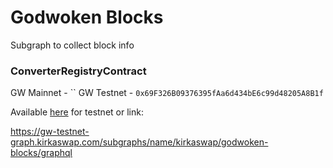 # Godwoken Blocks

Subgraph to collect block info

### ConverterRegistryContract
GW Mainnet - ``
GW Testnet - `0x69F326B09376395fAa6d434bE6c99d48205A8B1f`


Available [here](https://gw-testnet-graph.kirkaswap.com/subgraphs/name/kirkaswap/godwoken-blocks/graphql) for testnet or link:

https://gw-testnet-graph.kirkaswap.com/subgraphs/name/kirkaswap/godwoken-blocks/graphql
